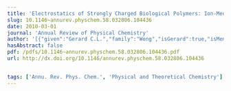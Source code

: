 ```yaml
---
title: 'Electrostatics of Strongly Charged Biological Polymers: Ion-Mediated Interactions and Self-Organization in Nucleic Acids and Proteins'
slug: 10.1146~annurev.physchem.58.032806.104436
date: 2010-03-01
journal: 'Annual Review of Physical Chemistry'
author: '[{"given":"Gerard C.L.","family":"Wong","isGerard":true,"isMember":true,"isFirst":false,"isCorresponding":false},{"given":"Lois","family":"Pollack","isGerard":false,"isMember":false,"isFirst":false,"isCorresponding":false}]'
hasAbstract: false
pdf: /pdfs/10.1146~annurev.physchem.58.032806.104436.pdf
url: http://dx.doi.org/10.1146/annurev.physchem.58.032806.104436


tags: ['Annu. Rev. Phys. Chem.', 'Physical and Theoretical Chemistry']
---
```

<!--truncate-->